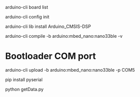 arduino-cli board list

arduino-cli config init

arduino-cli lib install Arduino_CMSIS-DSP

arduino-cli compile -b arduino:mbed_nano:nano33ble -v

# Bootloader COM port
arduino-cli upload -b arduino:mbed_nano:nano33ble -p COM5

pip install pyserial

python getData.py